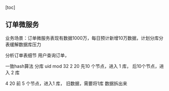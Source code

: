[toc]

## 订单微服务
业务场景：订单微服务表现有数据1000万，每日预计新增10万数据，计划分库分表缓解数据库压力


分析订单表细节
用户查询订单，


一致hash算法
分库 
uid mod 32
2   20  先10 个节点，进入 1 库， 后10个节点，进入 2 库

4   20  前 5 个节点，进入1 库，
旧数据，需要将1库 数据拆出来

